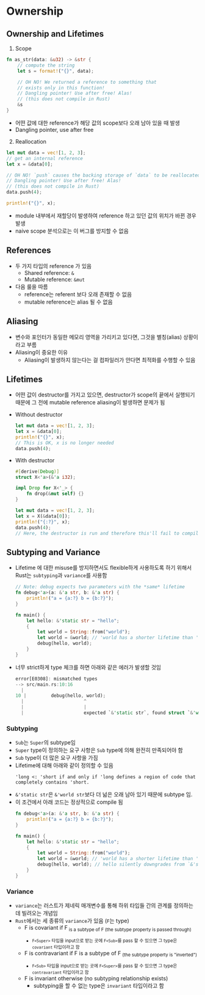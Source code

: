 # Ownership

## Ownership and Lifetimes
1. Scope
```rust
fn as_str(data: &u32) -> &str {
    // compute the string
    let s = format!("{}", data);

    // OH NO! We returned a reference to something that
    // exists only in this function!
    // Dangling pointer! Use after free! Alas!
    // (this does not compile in Rust)
    &s
}
```
  - 어떤 값에 대한 reference가 해당 값의 scope보다 오래 남아 있을 때 발생
  - Dangling pointer, use after free

2. Reallocation
```rust
let mut data = vec![1, 2, 3];
// get an internal reference
let x = &data[0];

// OH NO! `push` causes the backing storage of `data` to be reallocated.
// Dangling pointer! Use after free! Alas!
// (this does not compile in Rust)
data.push(4);

println!("{}", x);
```
  - module 내부에서 재할당이 발생하여 reference 하고 있던 값의 위치가 바뀐 경우 발생
  - naive scope 분석으로는 이 버그를 방지할 수 없음


## References
- 두 가지 타입의 reference 가 있음
  - Shared reference: `&`
  - Mutable reference: `&mut`
- 다음 룰을 따름
  - reference는 referent 보다 오래 존재할 수 없음
  - mutable reference는 alias 될 수 없음

## Aliasing
- 변수와 포인터가 동일한 메모리 영역을 가리키고 있다면, 그것을 별칭(alias) 상황이라고 부름
- Aliasing이 중요한 이유
  - Aliasing이 발생하지 않는다는 걸 컴파일러가 안다면 최적화를 수행할 수 있음

## Lifetimes
- 어떤 값이 destructor를 가지고 있으면, destructor가 scope의 끝에서 실행되기 때문에 그 전에 mutable reference aliasing이 발생하면 문제가 됨

- Without destructor
    ```rust
    let mut data = vec![1, 2, 3];
    let x = &data[0];
    println!("{}", x);
    // This is OK, x is no longer needed
    data.push(4);
    ```
- With destructor
    ```rust
    #[derive(Debug)]
    struct X<'a>(&'a i32);

    impl Drop for X<'_> {
        fn drop(&mut self) {}
    }

    let mut data = vec![1, 2, 3];
    let x = X(&data[0]);
    println!("{:?}", x);
    data.push(4);
    // Here, the destructor is run and therefore this'll fail to compile.
    ```

## Subtyping and Variance
- Lifetime 에 대한 misuse를 방지하면서도 flexible하게 사용하도록 하기 위해서 Rust는 `subtyping`과 `variance`를 사용함
    ```rust
    // Note: debug expects two parameters with the *same* lifetime
    fn debug<'a>(a: &'a str, b: &'a str) {
        println!("a = {a:?} b = {b:?}");
    }

    fn main() {
        let hello: &'static str = "hello";
        {
            let world = String::from("world");
            let world = &world; // 'world has a shorter lifetime than 'static
            debug(hello, world);
        }
    }
    ```
- 너무 strict하게 type 체크를 하면 아래와 같은 에러가 발생할 것임
    ```rust
    error[E0308]: mismatched types
    --> src/main.rs:10:16
      |
    10 |         debug(hello, world);
      |                      ^
      |                      |
      |                      expected `&'static str`, found struct `&'world str`
    ```

### Subtyping
- `Sub`는 `Super`의 subtype임
- `Super` type이 정의하는 요구 사항은 `Sub` type에 의해 완전히 만족되어야 함
- `Sub` type이 더 많은 요구 사항을 가짐
- Lifetime에 대해 아래와 같이 정의할 수 있음
    ```
    'long <: 'short if and only if 'long defines a region of code that completely contains 'short.
    ```
- `&'static str`은 `&'world str`보다 더 넒은 오래 남아 있기 때문에 subtype 임.
- 이 조건에서 아래 코드는 정상적으로 compile 됨
    ```rust
    fn debug<'a>(a: &'a str, b: &'a str) {
        println!("a = {a:?} b = {b:?}");
    }

    fn main() {
        let hello: &'static str = "hello";
        {
            let world = String::from("world");
            let world = &world; // 'world has a shorter lifetime than 'static
            debug(hello, world); // hello silently downgrades from `&'static str` into `&'world str`
        }
    }
    ```

### Variance
- `variance`는 러스트가 제네릭 매개변수를 통해 하위 타입들 간의 관계를 정의하는 데 빌려오는 개념임
- `Rust`에서는 세 종류의 `variance`가 있음 (`F`는 type)
  - F is covariant if F<Sub> is a subtype of F<Super> (the subtype property is passed through)
    - `F<Super>` 타입을 input으로 받는 곳에 `F<Sub>`를 pass 할 수 있으면 그 type은 `covariant` 타입이라고 함
  - F is contravariant if F<Super> is a subtype of F<Sub> (the subtype property is "inverted")
    - `F<Sub>` 타입을 input으로 받는 곳에 `F<Super>`를 pass 할 수 있으면 그 type은 `contravariant` 타입이라고 함
  - F is invariant otherwise (no subtyping relationship exists)
    - subtyping을 할 수 없는 type은 `invariant` 타입이라고 함